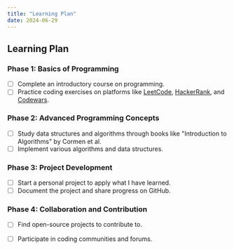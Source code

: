 ```yaml
---
title: "Learning Plan"
date: 2024-06-29
---
```

## Learning Plan

### Phase 1: Basics of Programming

- [ ] Complete an introductory course on programming.
- [ ] Practice coding exercises on platforms like [LeetCode](https://leetcode.com/), [HackerRank](https://www.hackerrank.com/), and [Codewars](https://www.codewars.com/).

### Phase 2: Advanced Programming Concepts

- [ ] Study data structures and algorithms through books like "Introduction to Algorithms" by Cormen et al.
- [ ] Implement various algorithms and data structures.

### Phase 3: Project Development

- [ ] Start a personal project to apply what I have learned.
- [ ] Document the project and share progress on GitHub.

### Phase 4: Collaboration and Contribution

- [ ] Find open-source projects to contribute to.
- [ ] Participate in coding communities and forums.
 
